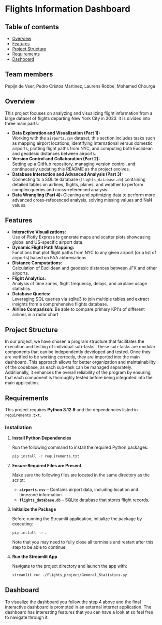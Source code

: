 # Flights Information Dashboard
## Table of contents
- [Overview](#overview)
- [Features](#features)
- [Project Structure](#project-structure)
- [Requirements](#requirements)
- [Dashboard](#dashboard)
## Team members

Pepijn de Veer, Pedro Cristos Martinez, Laurens Robbe, Mohamed Chourga

## Overview

This project focuses on analyzing and visualizing flight information from a large dataset of flights departing New York City in 2023. It is divided into three main parts:
- **Data Exploration and Visualization (Part 1):**  
  Working with the `airports.csv` dataset, this section includes tasks such as mapping airport locations, identifying international versus domestic airports, plotting flight paths from NYC, and computing both Euclidean and geodesic distances between airports.
- **Version Control and Collaboration (Part 2):**  
  Setting up a GitHub repository, managing version control, and continuously updating this README as the project evolves.
- **Database Interaction and Advanced Analysis (Part 3):**  
  Connecting to a SQLite database (`flights_database.db`) containing detailed tables on airlines, flights, planes, and weather to perform complex queries and cross-referenced analysis.
- **Data Wrangling (Part 4):**
  Cleaning and optimizing data to perform more advanced cross-refecenced analysis, solving missing values and NaN values.

## Features

- **Interactive Visualizations:**  
  Use of Plotly Express to generate maps and scatter plots showcasing global and US-specific airport data.
- **Dynamic Flight Path Mapping:**  
  Functions that plot flight paths from NYC to any given airport (or a list of airports) based on FAA abbreviations.
- **Distance Computations:**  
  Calculation of Euclidean and geodesic distances between JFK and other airports.
- **Flight Analytics:**  
  Analysis of time zones, flight frequency, delays, and airplane usage statistics.
- **Database Queries:**  
  Leveraging SQL queries via sqlite3 to join multiple tables and extract insights from a comprehensive flights database.
- **Airline Comparison:**
  Be able to compare primary KPI's of different airlines in a radar chart

## Project Structure

In our project, we have chosen a program structure that facilitates the execution and testing of individual sub-tasks. These sub-tasks are modular components that can be independently developed and tested. Once they are verified to be working correctly, they are imported into the main dashboard. This approach allows for better organization and maintainability of the codebase, as each sub-task can be managed separately. Additionally, it enhances the overall reliability of the program by ensuring that each component is thoroughly tested before being integrated into the main application.

## Requirements

This project requires **Python 3.12.9** and the dependencies listed in `requirements.txt`.

### Installation
1. **Install Python Dependencies**

   Run the following command to install the required Python packages:

   ```bash
   pip install -r requirements.txt
   ```

2. **Ensure Required Files are Present**

   Make sure the following files are located in the same directory as the script:

   - **`airports.csv`** – Contains airport data, including location and timezone information.
   - **`flights_database.db`** – SQLite database that stores flight records.

3. **Initialize the Package**

   Before running the Streamlit application, initialize the package by executing:

   ```bash
   pip install -e .
   ```

   Note that you may need to fully close all terminals and restart after this step to be able to continue

4. **Run the Streamlit App**

   Navigate to the project directory and launch the app with:

   ```bash
   streamlit run ./flights_project/General_Statistics.py
   ```

## Dashboard

To visualize the dashboard you follow the step 4 above and the final interactive dashboard is prompted in an external internet
application. The dashboard has interesting features that you can have a look at so feel free to navigate through it.
